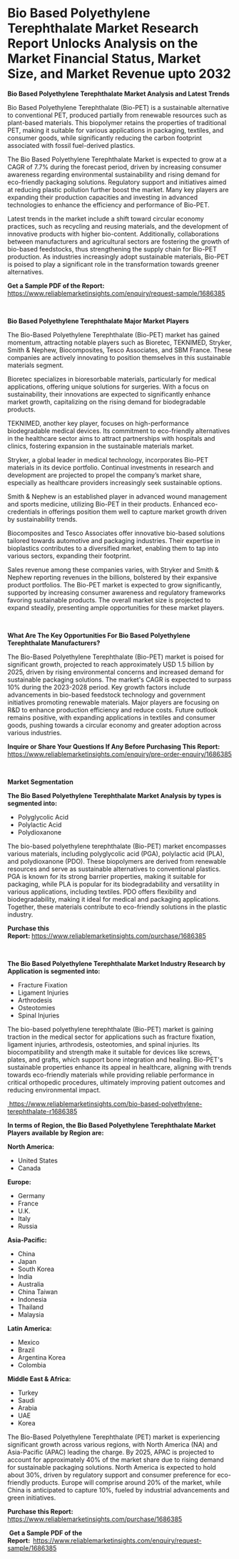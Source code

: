 <p><h1>Bio Based Polyethylene Terephthalate Market Research Report Unlocks Analysis on the Market Financial Status, Market Size, and Market Revenue upto 2032</h1></p><p><strong>Bio Based Polyethylene Terephthalate Market Analysis and Latest Trends</strong></p>
<p><p>Bio Based Polyethylene Terephthalate (Bio-PET) is a sustainable alternative to conventional PET, produced partially from renewable resources such as plant-based materials. This biopolymer retains the properties of traditional PET, making it suitable for various applications in packaging, textiles, and consumer goods, while significantly reducing the carbon footprint associated with fossil fuel-derived plastics.</p><p>The Bio Based Polyethylene Terephthalate Market is expected to grow at a CAGR of 7.7% during the forecast period, driven by increasing consumer awareness regarding environmental sustainability and rising demand for eco-friendly packaging solutions. Regulatory support and initiatives aimed at reducing plastic pollution further boost the market. Many key players are expanding their production capacities and investing in advanced technologies to enhance the efficiency and performance of Bio-PET.</p><p>Latest trends in the market include a shift toward circular economy practices, such as recycling and reusing materials, and the development of innovative products with higher bio-content. Additionally, collaborations between manufacturers and agricultural sectors are fostering the growth of bio-based feedstocks, thus strengthening the supply chain for Bio-PET production. As industries increasingly adopt sustainable materials, Bio-PET is poised to play a significant role in the transformation towards greener alternatives.</p></p>
<p><strong>Get a Sample PDF of the Report:&nbsp;</strong> <a href="https://www.reliablemarketinsights.com/enquiry/request-sample/1686385?utm_campaign=2984&utm_medium=2&utm_source=Github&utm_content=ia&utm_term=13042025&utm_id=bio-based-polyethylene-terephthalate">https://www.reliablemarketinsights.com/enquiry/request-sample/1686385</a></p>
<p>&nbsp;</p>
<p><strong>Bio Based Polyethylene Terephthalate Major Market Players</strong></p>
<p><p>The Bio-Based Polyethylene Terephthalate (Bio-PET) market has gained momentum, attracting notable players such as Bioretec, TEKNIMED, Stryker, Smith & Nephew, Biocomposites, Tesco Associates, and SBM France. These companies are actively innovating to position themselves in this sustainable materials segment.</p><p>Bioretec specializes in bioresorbable materials, particularly for medical applications, offering unique solutions for surgeries. With a focus on sustainability, their innovations are expected to significantly enhance market growth, capitalizing on the rising demand for biodegradable products.</p><p>TEKNIMED, another key player, focuses on high-performance biodegradable medical devices. Its commitment to eco-friendly alternatives in the healthcare sector aims to attract partnerships with hospitals and clinics, fostering expansion in the sustainable materials market.</p><p>Stryker, a global leader in medical technology, incorporates Bio-PET materials in its device portfolio. Continual investments in research and development are projected to propel the company’s market share, especially as healthcare providers increasingly seek sustainable options.</p><p>Smith & Nephew is an established player in advanced wound management and sports medicine, utilizing Bio-PET in their products. Enhanced eco-credentials in offerings position them well to capture market growth driven by sustainability trends.</p><p>Biocomposites and Tesco Associates offer innovative bio-based solutions tailored towards automotive and packaging industries. Their expertise in bioplastics contributes to a diversified market, enabling them to tap into various sectors, expanding their footprint.</p><p>Sales revenue among these companies varies, with Stryker and Smith & Nephew reporting revenues in the billions, bolstered by their expansive product portfolios. The Bio-PET market is expected to grow significantly, supported by increasing consumer awareness and regulatory frameworks favoring sustainable products. The overall market size is projected to expand steadily, presenting ample opportunities for these market players.</p></p>
<p>&nbsp;</p>
<p><strong>What Are The Key Opportunities For Bio Based Polyethylene Terephthalate Manufacturers?</strong></p>
<p><p>The Bio-Based Polyethylene Terephthalate (Bio-PET) market is poised for significant growth, projected to reach approximately USD 1.5 billion by 2025, driven by rising environmental concerns and increased demand for sustainable packaging solutions. The market's CAGR is expected to surpass 10% during the 2023-2028 period. Key growth factors include advancements in bio-based feedstock technology and government initiatives promoting renewable materials. Major players are focusing on R&D to enhance production efficiency and reduce costs. Future outlook remains positive, with expanding applications in textiles and consumer goods, pushing towards a circular economy and greater adoption across various industries.</p></p>
<p><strong>Inquire or Share Your Questions If Any Before Purchasing This Report:</strong> <a href="https://www.reliablemarketinsights.com/enquiry/pre-order-enquiry/1686385?utm_campaign=2984&utm_medium=2&utm_source=Github&utm_content=ia&utm_term=13042025&utm_id=bio-based-polyethylene-terephthalate">https://www.reliablemarketinsights.com/enquiry/pre-order-enquiry/1686385</a></p>
<p>&nbsp;</p>
<p><strong>Market Segmentation</strong></p>
<p><strong>The Bio Based Polyethylene Terephthalate Market Analysis by types is segmented into:</strong></p>
<p><ul><li>Polyglycolic Acid</li><li>Polylactic Acid</li><li>Polydioxanone</li></ul></p>
<p><p>The bio-based polyethylene terephthalate (Bio-PET) market encompasses various materials, including polyglycolic acid (PGA), polylactic acid (PLA), and polydioxanone (PDO). These biopolymers are derived from renewable resources and serve as sustainable alternatives to conventional plastics. PGA is known for its strong barrier properties, making it suitable for packaging, while PLA is popular for its biodegradability and versatility in various applications, including textiles. PDO offers flexibility and biodegradability, making it ideal for medical and packaging applications. Together, these materials contribute to eco-friendly solutions in the plastic industry.</p></p>
<p><strong>Purchase this Report:&nbsp;</strong><a href="https://www.reliablemarketinsights.com/purchase/1686385?utm_campaign=2984&utm_medium=2&utm_source=Github&utm_content=ia&utm_term=13042025&utm_id=bio-based-polyethylene-terephthalate">https://www.reliablemarketinsights.com/purchase/1686385</a></p>
<p>&nbsp;</p>
<p><strong>The Bio Based Polyethylene Terephthalate Market Industry Research by Application is segmented into:</strong></p>
<p><ul><li>Fracture Fixation</li><li>Ligament Injuries</li><li>Arthrodesis</li><li>Osteotomies</li><li>Spinal Injuries</li></ul></p>
<p><p>The bio-based polyethylene terephthalate (Bio-PET) market is gaining traction in the medical sector for applications such as fracture fixation, ligament injuries, arthrodesis, osteotomies, and spinal injuries. Its biocompatibility and strength make it suitable for devices like screws, plates, and grafts, which support bone integration and healing. Bio-PET's sustainable properties enhance its appeal in healthcare, aligning with trends towards eco-friendly materials while providing reliable performance in critical orthopedic procedures, ultimately improving patient outcomes and reducing environmental impact.</p></p>
<p><a href="https://www.reliablemarketinsights.com/bio-based-polyethylene-terephthalate-r1686385?utm_campaign=2984&utm_medium=2&utm_source=Github&utm_content=ia&utm_term=13042025&utm_id=bio-based-polyethylene-terephthalate">&nbsp;https://www.reliablemarketinsights.com/bio-based-polyethylene-terephthalate-r1686385</a></p>
<p><strong>In terms of Region, the Bio Based Polyethylene Terephthalate Market Players available by Region are:</strong></p>
<p>
    <p> <strong> North America: </strong>
        <ul>
            <li>United States</li>
            <li>Canada</li>
        </ul>
        </p> 
    <p> <strong> Europe: </strong>
        <ul>
            <li>Germany</li>
            <li>France</li>
            <li>U.K.</li>
            <li>Italy</li>
            <li>Russia</li>
        </ul>
        </p> 
    <p> <strong> Asia-Pacific: </strong>
        <ul>
            <li>China</li>
            <li>Japan</li>
            <li>South Korea</li>
            <li>India</li>
            <li>Australia</li>
            <li>China Taiwan</li>
            <li>Indonesia</li>
            <li>Thailand</li>
            <li>Malaysia</li>
        </ul>
        </p> 
    <p> <strong> Latin America: </strong>
        <ul>
            <li>Mexico</li>
            <li>Brazil</li>
            <li>Argentina Korea</li>
            <li>Colombia</li>
        </ul>
        </p> 
    <p> <strong> Middle East & Africa: </strong>
        <ul>
            <li>Turkey</li>
            <li>Saudi</li>
            <li>Arabia</li>
            <li>UAE</li>
            <li>Korea</li>
        </ul>
    </p>
    </p>
<p><p>The Bio-Based Polyethylene Terephthalate (PET) market is experiencing significant growth across various regions, with North America (NA) and Asia-Pacific (APAC) leading the charge. By 2025, APAC is projected to account for approximately 40% of the market share due to rising demand for sustainable packaging solutions. North America is expected to hold about 30%, driven by regulatory support and consumer preference for eco-friendly products. Europe will comprise around 20% of the market, while China is anticipated to capture 10%, fueled by industrial advancements and green initiatives.</p></p>
<p><strong>Purchase this Report: </strong><a href="https://www.reliablemarketinsights.com/purchase/1686385?utm_campaign=2984&utm_medium=2&utm_source=Github&utm_content=ia&utm_term=13042025&utm_id=bio-based-polyethylene-terephthalate">https://www.reliablemarketinsights.com/purchase/1686385</a></p>
<p>&nbsp;<strong>Get a Sample PDF of the Report:&nbsp;&nbsp;</strong><a href="https://www.reliablemarketinsights.com/enquiry/request-sample/1686385?utm_campaign=2984&utm_medium=2&utm_source=Github&utm_content=ia&utm_term=13042025&utm_id=bio-based-polyethylene-terephthalate">https://www.reliablemarketinsights.com/enquiry/request-sample/1686385</a></p>
<p><strong></strong></p>
<p><p></p><p></p><p></p></p>